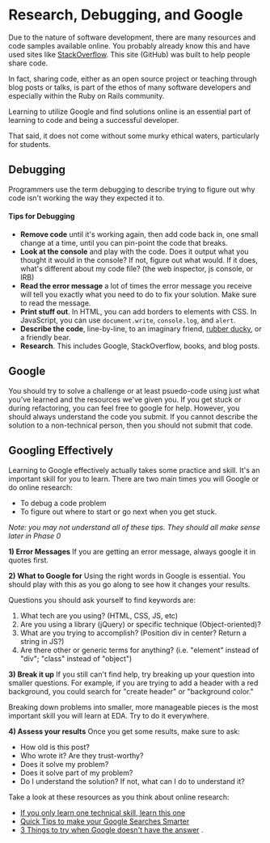# Research, Debugging, and Google

Due to the nature of software development, there are many resources and code samples available online.  You probably already know this and have used sites like [StackOverflow](http://www.stackoverflow.com).  This site (GitHub) was built to help people share code.

In fact, sharing code, either as an open source project or teaching through blog posts or talks, is part of the ethos of many software developers and especially within the Ruby on Rails community.

Learning to utilize Google and find solutions online is an essential part of learning to code and being a successful developer.

That said, it does not come without some murky ethical waters, particularly for students.

## Debugging

Programmers use the term debugging to describe trying to figure out why code isn't working the way they expected it to.

#### Tips for Debugging
- **Remove code** until it's working again, then add code back in, one small change at a time, until you can pin-point the code that breaks.
- **Look at the console** and play with the code. Does it output what you thought it would in the console? If not, figure out what would. If it does, what's different about my code file? (the web inspector, js console, or IRB)
- **Read the error message** a lot of times the error message you receive will tell you exactly what you need to do to fix your solution. Make sure to read the message.
- **Print stuff out**. In HTML, you can add borders to elements with CSS. In JavaScript, you can use `document.write`, `console.log`, and `alert`.
- **Describe the code**, line-by-line, to an imaginary friend, [rubber ducky](http://en.wikipedia.org/wiki/Rubber_duck_debugging), or a friendly bear.
- **Research**. This includes Google, StackOverflow, books, and blog posts.

## Google

You should try to solve a challenge or at least psuedo-code using just what you've learned and the resources we've given you.  If you get stuck or during refactoring, you can feel free to google for help. However, you should always understand the code you submit.  If you cannot describe the solution to a non-technical person, then you should not submit that code.

## Googling Effectively
Learning to Google effectively actually takes some practice and skill.  It's an important skill for you to learn.  There are two main times you will Google or do online research:

* To debug a code problem
* To figure out where to start or go next when you get stuck.

*Note: you may not understand all of these tips. They should all make sense later in Phase 0*

**1) Error Messages**
If you are getting an error message, always google it in quotes first.

**2) What to Google for**
Using the right words in Google is essential.  You should play with this as you go along to see how it changes your results.

Questions you should ask yourself to find keywords are:

1. What tech are you using? (HTML, CSS, JS, etc)
2. Are you using a library (jQuery) or specific technique (Object-oriented)?
3. What are you trying to accomplish? (Position div in center? Return a string in JS?)
4. Are there other or generic terms for anything? (i.e. "element" instead of "div"; "class" instead of "object")

**3) Break it up**
If you still can't find help, try breaking up your question into smaller questions.  For example, if you are trying to add a header with a red background, you could search for "create header" or "background color."

Breaking down problems into smaller, more manageable pieces is the most important skill you will learn at EDA. Try to do it everywhere.

**4) Assess your results**
Once you get some results, make sure to ask:

- How old is this post?
- Who wrote it? Are they trust-worthy?
- Does it solve my problem?
- Does it solve part of my problem?
- Do I understand the solution? If not, what can I do to understand it?

Take a look at these resources as you think about online research:

* [If you only learn one technical skill, learn this one](http://skillcrush.com/2013/04/30/if-you-learn-only-one-technical-skill-learn-this-one/)
* [Quick Tips to make your Google Searches Smarter](http://www.themuse.com/advice/quick-tips-to-make-your-google-searches-smarter)
* [3 Things to try when Google doesn't have the answer](http://skillcrush.com/2013/05/03/3-things-to-try-when-google-doesnt-have-the-answer/)
.

